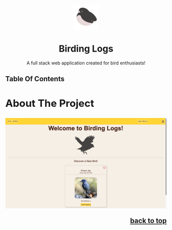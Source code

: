 <a id="readme-top"></a>
<br />
<div align="center">
    <img src="./assets/images/junco.png" alt="Logo" width="80" height="80">
  </a>

  <h1 align="center">Birding Logs</h2>

  <p align="center">
    A full stack web application created for bird enthusiasts!
</div>
<div>
<h2>Table Of Contents<h2>
<div>


## About The Project

<img src="./assets/images/homescreen.png">

<p align="right"><a href="#readme-top">back to top</a></p>
